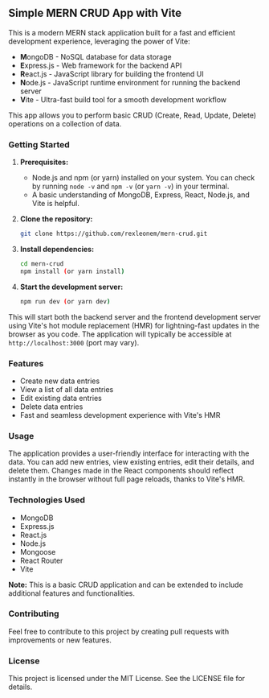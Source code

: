 
## Simple MERN CRUD App with Vite

This is a modern MERN stack application built for a fast and efficient development experience, leveraging the power of Vite:

* **M**ongoDB - NoSQL database for data storage
* **E**xpress.js - Web framework for the backend API
* **R**eact.js - JavaScript library for building the frontend UI
* **N**ode.js - JavaScript runtime environment for running the backend server
* **V**ite - Ultra-fast build tool for a smooth development workflow

This app allows you to perform basic CRUD (Create, Read, Update, Delete) operations on a collection of data.

### Getting Started

1.  **Prerequisites:**
    * Node.js and npm (or yarn) installed on your system. You can check by running `node -v` and `npm -v` (or `yarn -v`) in your terminal.
    * A basic understanding of MongoDB, Express, React, Node.js, and Vite is helpful.

2.  **Clone the repository:**

    ```bash
    git clone https://github.com/rexleonem/mern-crud.git
    ```

3.  **Install dependencies:**

    ```bash
    cd mern-crud
    npm install (or yarn install)
    ```

4.  **Start the development server:**

    ```bash
    npm run dev (or yarn dev)
    ```

This will start both the backend server and the frontend development server using Vite's hot module replacement (HMR) for lightning-fast updates in the browser as you code. The application will typically be accessible at `http://localhost:3000` (port may vary).

### Features

* Create new data entries
* View a list of all data entries
* Edit existing data entries
* Delete data entries
* Fast and seamless development experience with Vite's HMR

### Usage

The application provides a user-friendly interface for interacting with the data. You can add new entries, view existing entries, edit their details, and delete them. Changes made in the React components should reflect instantly in the browser without full page reloads, thanks to Vite's HMR.

### Technologies Used

* MongoDB
* Express.js
* React.js
* Node.js
* Mongoose
* React Router
* Vite 

**Note:** This is a basic CRUD application and can be extended to include additional features and functionalities.

### Contributing

Feel free to contribute to this project by creating pull requests with improvements or new features. 

### License

This project is licensed under the MIT License. See the LICENSE file for details.
